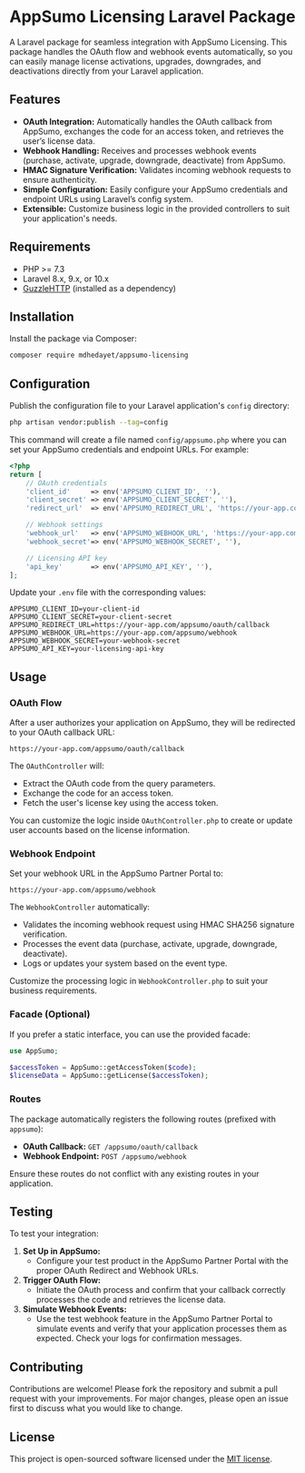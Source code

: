# AppSumo Licensing Laravel Package

A Laravel package for seamless integration with AppSumo Licensing. This package handles the OAuth flow and webhook events automatically, so you can easily manage license activations, upgrades, downgrades, and deactivations directly from your Laravel application.

## Features

- **OAuth Integration:** Automatically handles the OAuth callback from AppSumo, exchanges the code for an access token, and retrieves the user’s license data.
- **Webhook Handling:** Receives and processes webhook events (purchase, activate, upgrade, downgrade, deactivate) from AppSumo.
- **HMAC Signature Verification:** Validates incoming webhook requests to ensure authenticity.
- **Simple Configuration:** Easily configure your AppSumo credentials and endpoint URLs using Laravel’s config system.
- **Extensible:** Customize business logic in the provided controllers to suit your application's needs.

## Requirements

- PHP >= 7.3
- Laravel 8.x, 9.x, or 10.x
- [GuzzleHTTP](https://github.com/guzzle/guzzle) (installed as a dependency)

## Installation

Install the package via Composer:

```bash
composer require mdhedayet/appsumo-licensing
```

## Configuration

Publish the configuration file to your Laravel application's `config` directory:

```bash
php artisan vendor:publish --tag=config
```

This command will create a file named `config/appsumo.php` where you can set your AppSumo credentials and endpoint URLs. For example:

```php
<?php
return [
    // OAuth credentials
    'client_id'     => env('APPSUMO_CLIENT_ID', ''),
    'client_secret' => env('APPSUMO_CLIENT_SECRET', ''),
    'redirect_url'  => env('APPSUMO_REDIRECT_URL', 'https://your-app.com/appsumo/oauth/callback'),

    // Webhook settings
    'webhook_url'   => env('APPSUMO_WEBHOOK_URL', 'https://your-app.com/appsumo/webhook'),
    'webhook_secret'=> env('APPSUMO_WEBHOOK_SECRET', ''),

    // Licensing API key
    'api_key'       => env('APPSUMO_API_KEY', ''),
];
```

Update your `.env` file with the corresponding values:

```dotenv
APPSUMO_CLIENT_ID=your-client-id
APPSUMO_CLIENT_SECRET=your-client-secret
APPSUMO_REDIRECT_URL=https://your-app.com/appsumo/oauth/callback
APPSUMO_WEBHOOK_URL=https://your-app.com/appsumo/webhook
APPSUMO_WEBHOOK_SECRET=your-webhook-secret
APPSUMO_API_KEY=your-licensing-api-key
```

## Usage

### OAuth Flow

After a user authorizes your application on AppSumo, they will be redirected to your OAuth callback URL:

```
https://your-app.com/appsumo/oauth/callback
```

The `OAuthController` will:

- Extract the OAuth code from the query parameters.
- Exchange the code for an access token.
- Fetch the user's license key using the access token.

You can customize the logic inside `OAuthController.php` to create or update user accounts based on the license information.

### Webhook Endpoint

Set your webhook URL in the AppSumo Partner Portal to:

```
https://your-app.com/appsumo/webhook
```

The `WebhookController` automatically:

- Validates the incoming webhook request using HMAC SHA256 signature verification.
- Processes the event data (purchase, activate, upgrade, downgrade, deactivate).
- Logs or updates your system based on the event type.

Customize the processing logic in `WebhookController.php` to suit your business requirements.

### Facade (Optional)

If you prefer a static interface, you can use the provided facade:

```php
use AppSumo;

$accessToken = AppSumo::getAccessToken($code);
$licenseData = AppSumo::getLicense($accessToken);
```

### Routes

The package automatically registers the following routes (prefixed with `appsumo`):

- **OAuth Callback:** `GET /appsumo/oauth/callback`
- **Webhook Endpoint:** `POST /appsumo/webhook`

Ensure these routes do not conflict with any existing routes in your application.

## Testing

To test your integration:

1. **Set Up in AppSumo:**
   - Configure your test product in the AppSumo Partner Portal with the proper OAuth Redirect and Webhook URLs.
2. **Trigger OAuth Flow:**
   - Initiate the OAuth process and confirm that your callback correctly processes the code and retrieves the license data.
3. **Simulate Webhook Events:**
   - Use the test webhook feature in the AppSumo Partner Portal to simulate events and verify that your application processes them as expected. Check your logs for confirmation messages.

## Contributing

Contributions are welcome! Please fork the repository and submit a pull request with your improvements. For major changes, please open an issue first to discuss what you would like to change.

## License

This project is open-sourced software licensed under the [MIT license](LICENSE).
